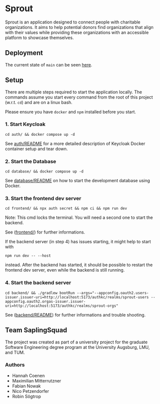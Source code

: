 # Sprout

Sprout is an application designed to connect people with charitable
organizations. It aims to help potential donors find organizations that align
with their values while providing these organizations with an accessible
platform to showcase themselves.

## Deployment

The current state of `main` can be seen [here](https://oxygen.floeze.tv/).

## Setup

There are multiple steps required to start the application locally. The commands
assume you start every command from the root of this project (w.r.t. `cd`) and
are on a linux bash.

Please ensure you have `docker` and `npm` installed before you start.

### 1. Start Keycloak
```shell
cd auth/ && docker compose up -d
```
See [auth/README](./auth/README.md) for a more detailed description of Keycloak
Docker container setup and tear down.

### 2. Start the Database

```shell
cd database/ && docker compose up -d
```
See [database/README](./database/README.md) on how to start the development
database using Docker.

### 3. Start the frontend dev server
```shell
cd frontend/ && npx auth secret && npm ci && npm run dev
```
Note: This cmd locks the terminal. You will need a second one to start the
backend.

See ([frontend/](./frontend)) for further informations.

If the backend server (in step 4) has issues starting, it might help to start with
```shell
npm run dev -- --host
```
instead.
After the backend has started, it should be possible to restart the frontend dev
server, even while the backend is still running.

### 4. Start the backend server

```shell
cd backend/ && ./gradlew bootRun --args="--appconfig.oauth2.users-issuer.issuer-uri=http://localhost:5173/authkc/realms/sprout-users --appconfig.oauth2.orgas-issuer.issuer-uri=http://localhost:5173/authkc/realms/sprout-orgs"
```
See ([backend/README](./backend/README.md)) for further informations and trouble
shooting.

## Team SaplingSquad

The project was created as part of a university project for the graduate
Software Engineering degree program at the University Augsburg, LMU, and TUM.

### Authors

- Hannah Coenen
- Maximilian Mitterrutzner
- Fabian Nowak
- Nico Petzendorfer
- Robin Sögtrop
